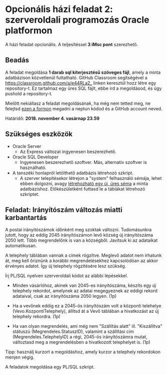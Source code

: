 # Opcionális házi feladat 2: szerveroldali programozás Oracle platformon

A házi feladat opcionális. A teljesítéssel **3 iMsc pont** szerezhető.

## Beadás

A feladat megoldása **1 darab sql kiterjesztésű szöveges fájl**, amely a minta adatbázison közvetlenül futtatható. GitHub Classroom segítségével a <https://classroom.github.com/a/e44RLa2_> linken keresztül hozz létre egy repository-t. Ez tartalmaz egy üres SQL fájlt, ebbe írd a megoldásod, és úgy pushold a repository-t.

Mielőtt nekiállasz a feladat megoldásának, ha még nem tetted meg, ne felejtsd [ezen a formon](https://1drv.ms/xs/s!ApHUeZ7ao_2ThuJdorOCXZoah2Rjyw?wdFormId=%7BFE4E4230%2DFBEF%2D435A%2D9363%2DF33D02A19B75%7D) megadni a neptun kódod és a GitHub account neved.

Határidő: **2018. november 4. vasárnap 23.59**

## Szükséges eszközök

* Oracle Server
  * Az Express változat ingyenesen beszerezhető.
* Oracle SQL Developer
  * Ingyenesen beszerezhető szoftver. Más, alternatív szoftver is használható.
* A tanszéki honlapról letölthető adatbázis létrehozó szkript.
  * A szerver telepítésekor létrejon a "system" felhasználó sémája, lehet ebben dolgozni, avagy [létrehozható egy új, üres séma](  https://docs.oracle.com/cd/E17781_01/admin.112/e18585/toc.htm#XEGSG110) a minta adatbázishoz. Előkészületként futtasd le a táblákat létrehozó szkriptet.

## Feladat: Irányítószám változás miatti karbantartás

A postai irányítószámok időnként meg szoktak változni. Tudomásunkra jutott, hogy az eddig 2045 irányítószámon levő község új irányítószáma 2050 lett. Több megrendelőnk is van a községből. Javítsuk ki az adataikat automatikusan.

A telephely táblában vannak a címek rögzítve. Meglevő adatot nem írhatunk át, meg kell őriznünk a korábbi megrendelésekhez kapcsolódóan az akkor érvényes adatot. Így új telephely rögzítésére lesz szükség.

Írj PL/SQL nyelven szerveroldali kódot az alábbi lépésekkel.

* Minden vásárlóhoz, akinek van 2045-es irányítószáma, készíts egy _új_ telephely rekordot, amelynek az adatai megegyeznek az eddigi rekord adataival, csak az irányítószáma 2050 legyen. (1p)

* Ha a vevőnek eddig ez a 2045-ös irányítószám volt a központi telehelye (Vevo.KozpontiTelephely), állítsd át a Vevő táblában a hivatkozást az új telephely rekordra. (1p)

* Ha van olyan megrendelés, ami még nem "Szállítás alatt" ill. "Kiszállítva" státuszú (Megrendeles.StatuszID), valamint a szállítási cím (Megrendeles.TelephelyID) a régi, 2045-ös irányítószámra mutat, változtasd meg a megrendelésben a hivatkozott telephelyet is. (1p)

Tipp: használj kurzort a megoldáshoz, amely kurzor a telephely rekordokon menjen végig.

A feladatok megoldása egy PL/SQL szkript.